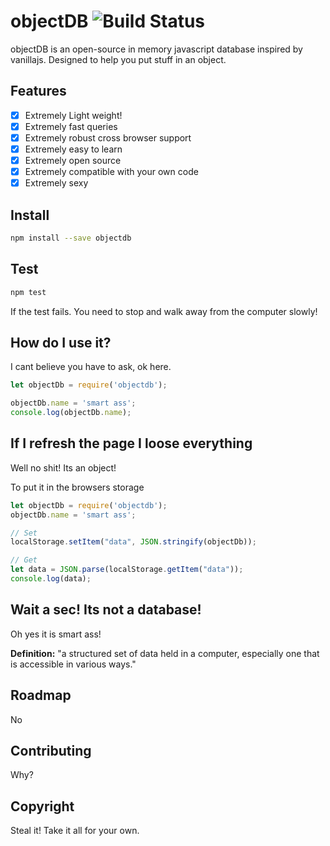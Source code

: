 # objectDB ![Build Status](https://travis-ci.org/brianvoe/objectdb.svg?branch=master)
objectDB is an open-source in memory javascript database inspired by vanillajs. Designed to help you put stuff in an object.

## Features
- [x] Extremely Light weight!
- [x] Extremely fast queries
- [x] Extremely robust cross browser support
- [x] Extremely easy to learn
- [x] Extremely open source
- [x] Extremely compatible with your own code
- [x] Extremely sexy

## Install
```bash
npm install --save objectdb
```
## Test
```bash
npm test
```
If the test fails. You need to stop and walk away from the computer slowly!

## How do I use it?
I cant believe you have to ask, ok here.
```javascript
let objectDb = require('objectdb');

objectDb.name = 'smart ass';
console.log(objectDb.name);
```

## If I refresh the page I loose everything
Well no shit! Its an object!

To put it in the browsers storage
```javascript
let objectDb = require('objectdb');
objectDb.name = 'smart ass';

// Set
localStorage.setItem("data", JSON.stringify(objectDb));

// Get
let data = JSON.parse(localStorage.getItem("data"));
console.log(data);
```

## Wait a sec! Its not a database!
Oh yes it is smart ass!

<b>Definition:</b> "a structured set of data held in a computer, especially one that is accessible in various ways."

## Roadmap
No

## Contributing
Why?

## Copyright
Steal it! Take it all for your own.
